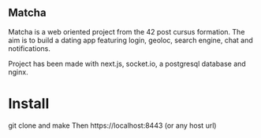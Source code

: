 ## Matcha

Matcha is a web oriented project from the 42 post cursus formation.
The aim is to build a dating app featuring login, geoloc, search engine, chat and notifications.

Project has been made with next.js, socket.io, a postgresql database and nginx.

# Install

git clone and make
Then https://localhost:8443 (or any host url)
